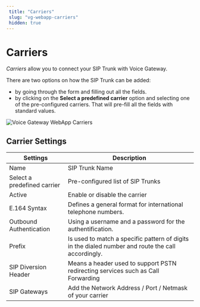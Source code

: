 ```yaml
---
 title: "Carriers" 
 slug: "vg-webapp-carriers" 
 hidden: true 
---
```


# Carriers

*Carriers* allow you to connect your SIP Trunk with Voice Gateway. 

There are two options on how the SIP Trunk can be added:

- by going through the form and filling out all the fields.
- by clicking on the **Select a predefined carrier** option and selecting one of the pre-configured carriers. That will pre-fill all the fields with standard values.

<img src="{{config.site_url}}voicegateway/images/VG-webapp-carriers.png" alt="Voice Gateway WebApp Carriers" />

## Carrier Settings

<div class="divider"></div>

| Settings         | Description                                               |
| ---------------- | --------------------------------------------------------- |
| Name             | SIP Trunk Name                                            |
| Select a predefined carrier| Pre-configured list of SIP Trunks               |
| Active           | Enable or disable the carrier                             |
| E.164 Syntax     | Defines a general format for international telephone numbers.|
| Outbound Authentication|  Using a username and a password for the authentification.|
| Prefix | Is used to match a specific pattern of digits in the dialed number and route the call accordingly.|
| SIP Diversion Header| Means a header used to support PSTN redirecting services such as Call Forwarding  |
| SIP Gateways     | Add the Network Address / Port / Netmask of your carrier  |

